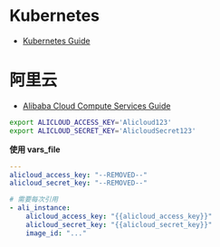# Kubernetes
* [Kubernetes Guide](https://docs.ansible.com/ansible/latest/scenario_guides/guide_kubernetes.html)


# 阿里云
* [Alibaba Cloud Compute Services Guide](https://docs.ansible.com/ansible/latest/scenario_guides/guide_alicloud.html)

```bash
export ALICLOUD_ACCESS_KEY='Alicloud123'
export ALICLOUD_SECRET_KEY='AlicloudSecret123'
```

__使用 vars_file__

```yaml
---
alicloud_access_key: "--REMOVED--"
alicloud_secret_key: "--REMOVED--"
```

```yaml
# 需要每次引用
- ali_instance:
    alicloud_access_key: "{{alicloud_access_key}}"
    alicloud_secret_key: "{{alicloud_secret_key}}"
    image_id: "..."
```
